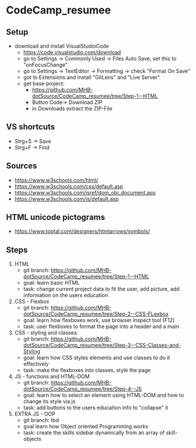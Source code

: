 # CodeCamp_resumee

## Setup
- download and install VisualStudioCode
    - https://code.visualstudio.com/download
    - go to Settings -> Commonly Used -> Files Auto Save, set this to "onFocusChange"
    - go to Settings -> TextEditor -> Formatting -> check "Format On Save"
    - got to Extensions and install "GitLens" and "Live Server"
    - get base project:
        - https://github.com/MHB-dotSource/CodeCamp_resumee/tree/Step-1--HTML
        - Button Code-> Download ZIP
        - in Downloads extract the ZIP-File

## VS shortcuts
 - Strg+S -> Save
 - Strg+F -> Find

## Sources
- https://www.w3schools.com/html/
- https://www.w3schools.com/css/default.asp
- https://www.w3schools.com/jsref/dom_obj_document.asp
- https://www.w3schools.com/js/default.asp

## HTML unicode pictograms
- https://www.toptal.com/designers/htmlarrows/symbols/

## Steps
1. HTML
    - git branch: https://github.com/MHB-dotSource/CodeCamp_resumee/tree/Step-1--HTML
    - goal: learn basic HTML
    - task: change current project data to fit the user, add picture, add information on the users education
2. CSS - Flexbox
    - git branch: https://github.com/MHB-dotSource/CodeCamp_resumee/tree/Step-2--CSS-FLexbox
    - goal: learn how flexboxes work, use browser inspect tool (F12)
    - task: user flexboxes to format the page into a header and a main
3. CSS - styling and classes:
    - git branch: https://github.com/MHB-dotSource/CodeCamp_resumee/tree/Step-3--CSS-Classes-and-Styling
    - goal: learn how CSS styles elements and use classes to do it effectively
    - task: make the flexboxes into classes, style the page
4. JS - functions and HTML-DOM
    - git branch: https://github.com/MHB-dotSource/CodeCamp_resumee/tree/Step-4--JS
    - goal: learn how to select an element using HTML-DOM and how to change its style via js
    - task: add buttons to the users education info to "collapse" it
5. EXTRA JS - OOP
    - git branch: tbd
    - goal learn how Object oriented Programming works
    - task: create the skills sidebar dynamically from an array of skill-objects